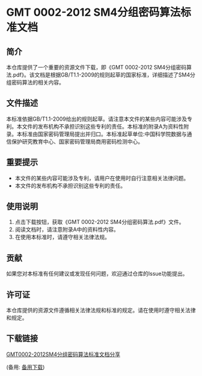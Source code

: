 # GMT 0002-2012 SM4分组密码算法标准文档

## 简介

本仓库提供了一个重要的资源文件下载，即《GMT 0002-2012 SM4分组密码算法.pdf》。该文档是根据GB/T1.1-2009的规则起草的国家标准，详细描述了SM4分组密码算法的相关内容。

## 文件描述

本标准依据GB/T1.1-2009给出的规则起草。请注意本文件的某些内容可能涉及专利。本文件的发布机构不承担识别这些专利的责任。本标准的附录A为资料性附录。本标准由国家密码管理局提出并归口。本标准起草单位:中国科学院数据与通信保护研究教育中心、国家密码管理局商用密码检测中心。

## 重要提示

- 本文件的某些内容可能涉及专利，请用户在使用时自行注意相关法律问题。
- 本文件的发布机构不承担识别这些专利的责任。

## 使用说明

1. 点击下载按钮，获取《GMT 0002-2012 SM4分组密码算法.pdf》文件。
2. 阅读文档时，请注意附录A中的资料性内容。
3. 在使用本标准时，请遵守相关法律法规。

## 贡献

如果您对本标准有任何建议或发现任何问题，欢迎通过仓库的Issue功能提出。

## 许可证

本仓库提供的资源文件遵循相关法律法规和标准的规定。请在使用时遵守相关法律和规定。

## 下载链接
[GMT0002-2012SM4分组密码算法标准文档分享](https://pan.quark.cn/s/476ab10163ec) 

(备用: [备用下载](https://pan.baidu.com/s/147-yrj0Ap1rUeAOezbDdHw?pwd=1234))
